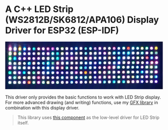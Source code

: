 # A C++ LED Strip (WS2812B/SK6812/APA106) Display Driver for ESP32 (ESP-IDF)

![-](README/img.jpg)

This driver only provides the basic functions to work with LED Strip display. For more advanced drawing (and writing) functions, use my [GFX library](https://github.com/RBahrami/ESP32_ESP-IDF/tree/main/GFX) in combination with this display driver.

>This library uses [this component](https://github.com/UncleRus/esp-idf-lib/tree/master/components/led_strip) as the low-level driver for LED Strip itself.
